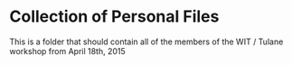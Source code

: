 # Collection of Personal Files
This is a folder that should contain all of the members of the WIT / Tulane workshop from April 18th, 2015
